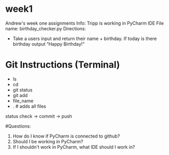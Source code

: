 # week1
Andrew's week one assignments
Info: Tripp is working in PyCharm IDE
File name: birthday_checker.py
Directions:
- Take a users input and return their name + birthday. If today is there birthday output “Happy
Birthday!”

# Git Instructions (Terminal)
- ls
- cd
- git status
- git add
- file_name
- . # adds all files

status check -> commit -> push 

#Questions:
1. How do I know if PyCharm is connected to github?
2. Should I be working in PyCharm? 
3. If I shouldn't work in PyCharm, what IDE should I work in?
